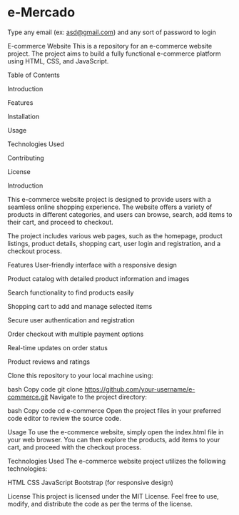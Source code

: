 # e-Mercado

Type any email (ex: asd@gmail.com) and any sort of password to login

E-commerce Website
This is a repository for an e-commerce website project. The project aims to build a fully functional e-commerce platform using HTML, CSS, and JavaScript.

Table of Contents

Introduction

Features

Installation

Usage

Technologies Used

Contributing

License

Introduction

This e-commerce website project is designed to provide users with a seamless online shopping experience. The website offers a variety of products in different categories, and users can browse, search, add items to their cart, and proceed to checkout.

The project includes various web pages, such as the homepage, product listings, product details, shopping cart, user login and registration, and a checkout process.

Features
User-friendly interface with a responsive design

Product catalog with detailed product information and images

Search functionality to find products easily

Shopping cart to add and manage selected items

Secure user authentication and registration

Order checkout with multiple payment options

Real-time updates on order status

Product reviews and ratings

Clone this repository to your local machine using:

bash
Copy code
git clone https://github.com/your-username/e-commerce.git
Navigate to the project directory:

bash
Copy code
cd e-commerce
Open the project files in your preferred code editor to review the source code.

Usage
To use the e-commerce website, simply open the index.html file in your web browser. You can then explore the products, add items to your cart, and proceed with the checkout process.


Technologies Used
The e-commerce website project utilizes the following technologies:

HTML
CSS
JavaScript
Bootstrap (for responsive design)


License
This project is licensed under the MIT License. Feel free to use, modify, and distribute the code as per the terms of the license.
